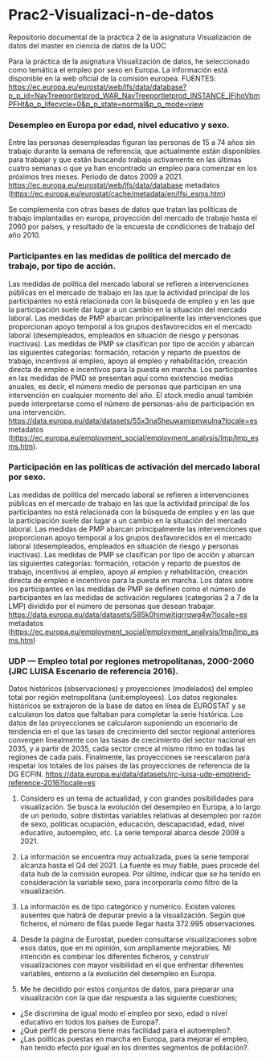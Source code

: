 # Prac2-Visualizaci-n-de-datos
Repositorio documental de la práctica 2 de la asignatura Visualización de datos del master en ciencia de datos de la UOC

Para la práctica de la asignatura Visualización de datos, he seleccionado como temática el empleo por sexo en Europa. La información está disponible en la web oficial de la comisión europea.
FUENTES:
https://ec.europa.eu/eurostat/web/lfs/data/database?p_p_id=NavTreeportletprod_WAR_NavTreeportletprod_INSTANCE_IFjhoVbmPFHt&p_p_lifecycle=0&p_p_state=normal&p_p_mode=view

### Desempleo en Europa por edad, nivel educativo y sexo.  
Entre las personas desempleadas figuran las personas de 15 a 74 años sin trabajo durante la semana de referencia, que actualmente están disponibles para trabajar y que están buscando trabajo activamente en las últimas cuatro semanas o que ya han encontrado un empleo para comenzar en los próximos tres meses. Periodo de datos 2009 a 2021.
https://ec.europa.eu/eurostat/web/lfs/data/database
metadatos (https://ec.europa.eu/eurostat/cache/metadata/en/lfsi_esms.htm)

Se complementa con otras bases de datos que tratan las políticas de trabajo implantadas en europa, proyección del mercado de trabajo hasta el 2060 por países, y resultado de la encuesta de condiciones de trabajo del año 2010.

### Participantes en las medidas de política del mercado de trabajo, por tipo de acción.  
Las medidas de política del mercado laboral se refieren a intervenciones públicas en el mercado de trabajo en las que la actividad principal de los participantes no está relacionada con la búsqueda de empleo y en las que la participación suele dar lugar a un cambio en la situación del mercado laboral. Las medidas de PMP abarcan principalmente las intervenciones que proporcionan apoyo temporal a los grupos desfavorecidos en el mercado laboral (desempleados, empleados en situación de riesgo y personas inactivas). Las medidas de PMP se clasifican por tipo de acción y abarcan las siguientes categorías: formación, rotación y reparto de puestos de trabajo, incentivos al empleo, apoyo al empleo y rehabilitación, creación directa de empleo e incentivos para la puesta en marcha. Los participantes en las medidas de PMD se presentan aquí como existencias medias anuales, es decir, el número medio de personas que participan en una intervención en cualquier momento del año. El stock medio anual también puede interpretarse como el número de personas-año de participación en una intervención.
https://data.europa.eu/data/datasets/55x3na5heuwamjpmwulna?locale=es
metadatos (https://ec.europa.eu/employment_social/employment_analysis/lmp/lmp_esms.htm).

### Participación en las políticas de activación del mercado laboral por sexo.  
Las medidas de política del mercado laboral se refieren a intervenciones públicas en el mercado de trabajo en las que la actividad principal de los participantes no está relacionada con la búsqueda de empleo y en las que la participación suele dar lugar a un cambio en la situación del mercado laboral. Las medidas de PMP abarcan principalmente las intervenciones que proporcionan apoyo temporal a los grupos desfavorecidos en el mercado laboral (desempleados, empleados en situación de riesgo y personas inactivas). Las medidas de PMP se clasifican por tipo de acción y abarcan las siguientes categorías: formación, rotación y reparto de puestos de trabajo, incentivos al empleo, apoyo al empleo y rehabilitación, creación directa de empleo e incentivos para la puesta en marcha. Los datos sobre los participantes en las medidas de PMP se definen como el número de participantes en las medidas de activación regulares (categorías 2 a 7 de la LMP) dividido por el número de personas que desean trabajar.
https://data.europa.eu/data/datasets/585k0himwitjgrrqwg4w?locale=es
metadatos (https://ec.europa.eu/employment_social/employment_analysis/lmp/lmp_esms.htm)

### UDP — Empleo total por regiones metropolitanas, 2000-2060 (JRC LUISA Escenario de referencia 2016).   
Datos históricos (observaciones) y proyecciones (modelados) del empleo total por región metropolitana (unit:employees). Los datos regionales históricos se extrajeron de la base de datos en línea de EUROSTAT y se calcularon los datos que faltaban para completar la serie histórica. Los datos de las proyecciones se calcularon suponiendo un escenario de tendencia en el que las tasas de crecimiento del sector regional anteriores convergen linealmente con las tasas de crecimiento del sector nacional en 2035, y a partir de 2035, cada sector crece al mismo ritmo en todas las regiones de cada país. Finalmente, las proyecciones se reescalaron para respetar los totales de los países de las proyecciones de referencia de la DG ECFIN.
https://data.europa.eu/data/datasets/jrc-luisa-udp-emptrend-reference-2016?locale=es

 1. Considero es un tema de actualidad, y con grandes posibilidades para visualización. Se busca la evolución del desempleo en Europa, a lo largo de un periodo, sobre distintas variables relativas al desempleo por razón de sexo, políticas  ocupación, educación, descapacidad, edad, nivel educativo, autoempleo, etc. La serie temporal abarca desde 2009 a 2021.

2. La información se encuentra muy actualizada, pues la serie temporal alcanza hasta el Q4 del 2021. La fuente es muy fiable, pues procede del data hub de la comisión europea. Por último, indicar que se ha tenido en consideración la variable sexo, para incorporarla como filtro de la visualización.

3. La información es de tipo categórico y numérico. Existen valores ausentes que habrá de depurar previo a la visualización. Según que ficheros, el número de filas puede llegar hasta 372.995 observaciones.

4. Desde la página de Eurostat, pueden consultarse visualizaciones sobre esos datos, que en mi opinión, son ampliamente mejorables. Mi intención es combinar los diferentes ficheros, y construir visualizaciones con mayor visibilidad en el que enfrentar diferentes variables, entorno a la evolución del desempleo en Europa.

5. Me he decidido por estos conjuntos de datos, para preparar una visualización con la que dar respuesta a las siguiente cuestiones;
- ¿Se discrimina de igual modo el empleo por sexo, edad o nivel educativo en todos los países de Europa?.
- ¿Qué perfil de persona tiene más facilidad para el autoempleo?.
- ¿Las políticas puestas en marcha en Europa, para mejorar el empleo, han tenido efecto por igual en los direntes segmentos de población?.
